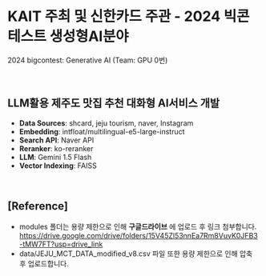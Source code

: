 # KAIT 주최 및 신한카드 주관 - 2024 빅콘테스트 생성형AI분야
2024 bigcontest: Generative AI (Team: GPU 0번)

<br/>

## LLM활용 제주도 맛집 추천 대화형 AI서비스 개발
- __Data Sources__: shcard, jeju tourism, naver, Instagram
- __Embedding__: intfloat/multilingual-e5-large-instruct
- __Search API__: Naver API
- __Reranker__: ko-reranker
- __LLM__: Gemini 1.5 Flash
- __Vector Indexing__: FAISS

<br/>

## [Reference]
- modules 폴더는 용량 제한으로 인해 __구글드라이브__ 에 업로드 후 링크 첨부합니다.
  https://drive.google.com/drive/folders/15V45Zl53nnEa7Rm8VuvK0JFB3-tMW7FT?usp=drive_link
- data/JEJU_MCT_DATA_modified_v8.csv 파일 또한 용량 제한으로 인해 압축 후 업로드합니다.
